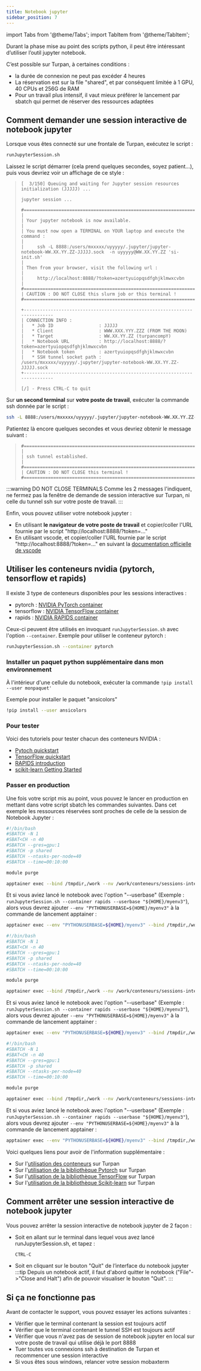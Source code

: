 ```yaml
---
title: Notebook jupyter
sidebar_position: 7
---
```


import Tabs from '@theme/Tabs';
import TabItem from '@theme/TabItem';

Durant la phase mise au point des scripts python, il peut être intéressant d’utiliser l’outil jupyter notebook.

C’est possible sur Turpan, à certaines conditions :
* la durée de connexion ne peut pas excéder 4 heures
* La réservation est sur la file "shared", et par conséquent limitée à 1 GPU, 40 CPUs et 256G de RAM
* Pour un travail plus intensif, il vaut mieux préférer le lancement par sbatch qui permet de réserver des ressources adaptées

## Comment demander une session interactive de notebook jupyter
Lorsque vous êtes connecté sur une frontale de Turpan, exécutez le script :
```bash
runJupyterSession.sh
```

Laissez le script démarrer (cela prend quelques secondes, soyez patient...), puis vous devriez voir un affichage de ce style :

>```
>[  3/150] Queuing and waiting for Jupyter session resources initialization (JJJJJ) ...
>
>jupyter session ...
>
>#===========================================================================
>|
>| Your jupyter notebook is now available. 
>|  
>| You must now open a TERMINAL on YOUR laptop and execute the command : 
>|
>|     ssh -L 8888:/users/mxxxxx/uyyyyy/.jupyter/jupyter-notebook-WW.XX.YY.ZZ-JJJJJ.sock  -n uyyyyy@WW.XX.YY.ZZ 'si-init.sh'
>| 
>| Then from your browser, visit the following url :
>|     
>|     http://localhost:8888/?token=azertyuiopqsdfghjklmwxcvbn
>|
>#===========================================================================
>| CAUTION : DO NOT CLOSE this slurm job or this terminal !
>#===========================================================================
>
>+---------------------------------------------------------------------------
>| CONNECTION INFO :
>|   * Job ID                 : JJJJJ
>|   * Client                 : WWW.XXX.YYY.ZZZ (FROM THE MOON)
>|   * Target                 : WW.XX.YY.ZZ (turpancompY)
>|   * Notebook URL           : http://localhost:8888/?token=azertyuiopqsdfghjklmwxcvbn
>|   * Notebook token         : azertyuiopqsdfghjklmwxcvbn
>|   * SSH tunnel socket path : /users/mxxxxx/uyyyyy/.jupyter/jupyter-notebook-WW.XX.YY.ZZ-JJJJJ.sock
>+---------------------------------------------------------------------------
>
>[/] - Press CTRL-C to quit
>```

Sur **un second terminal** sur **votre poste de travail**, exécuter la commande ssh donnée par le script :
```bash
ssh -L 8888:/users/mxxxxx/uyyyyy/.jupyter/jupyter-notebook-WW.XX.YY.ZZ-JJJJJ.sock  -n uyyyyy@WW.XX.YY.ZZ 'si-init.sh'
```

Patientez là encore quelques secondes et vous devriez obtenir le message suivant :
>```
>#===========================================================================
>|
>| ssh tunnel established.
>|
>#===========================================================================
>| CAUTION : DO NOT CLOSE this terminal !
>#===========================================================================
>```

:::warning DO NOT CLOSE TERMINALS
Comme les 2 messages l'indiquent, ne fermez pas la fenêtre de demande de session interactive sur Turpan, ni celle du tunnel ssh sur votre poste de travail.
:::

Enfin, vous pouvez utiliser votre notebook jupyter :
* En utilisant **le navigateur de votre poste de travail** et copier/coller l'URL fournie par le script "http://localhost:8888/?token=..."
* En utilisant vscode, et copier/coller l'URL fournie par le script "http://localhost:8888/?token=..." en suivant la [documentation officielle de vscode](https://code.visualstudio.com/docs/datascience/jupyter-kernel-management#_existing-jupyter-server)

## Utiliser les conteneurs nvidia (pytorch, tensorflow et rapids)

Il existe 3 type de conteneurs disponibles pour les sessions interactives :
* pytorch : [NVIDIA PyTorch container](https://catalog.ngc.nvidia.com/orgs/nvidia/containers/pytorch)
* tensorflow : [NVIDIA TensorFlow container](https://catalog.ngc.nvidia.com/orgs/nvidia/containers/tensorflow)
* rapids : [NVIDIA RAPIDS container](https://catalog.ngc.nvidia.com/orgs/nvidia/teams/rapidsai/containers/notebooks)

Ceux-ci peuvent être utilisés en invoquant `runJupyterSession.sh` avec l'option `--container`. Exemple pour utiliser le conteneur pytorch :
```bash
runJupyterSession.sh --container pytorch
```
### Installer un paquet python supplémentaire dans mon environnement

À l'intérieur d'une cellule du notebook, exécuter la commande `!pip install --user monpaquet'`

Exemple pour installer le paquet "ansicolors"
```bash
!pip install --user ansicolors
```

### Pour tester

Voici des tutoriels pour tester chacun des conteneurs NVIDIA :
* [Pytoch quickstart](https://pytorch.org/tutorials/beginner/basics/quickstart_tutorial.html)
* [TensorFlow quickstart](https://www.tensorflow.org/tutorials/quickstart/beginner)
* [RAPIDS introduction](https://github.com/rapidsai-community/notebooks-contrib/blob/main/getting_started_materials/intro_tutorials_and_guides/14_Introduction_to_Machine_Learning_using_cuML.ipynb)
* [scikit-learn Getting Started](https://scikit-learn.org/stable/getting_started.html)

### Passer en production
Une fois votre script mis au point, vous pouvez le lancer en production en mettant dans votre script sbatch les commandes suivantes. Dans cet exemple les ressources réservées sont proches de celle de la session de Notebook Jupyter :

<Tabs>
<TabItem label="Conteneur pytorch" value="pytorch" default>

```bash
#!/bin/bash
#SBATCH -N 1
#SBAT<CH -n 40
#SBATCH --gres=gpu:1
#SBATCH -p shared
#SBATCH --ntasks-per-node=40
#SBATCH --time=00:10:00

module purge

apptainer exec --bind /tmpdir,/work --nv /work/conteneurs/sessions-interactives/pytorch-24.02-py3-calmip-si.sif /usr/local/bin/proxychains.sh python monscript.py
```

Et si vous aviez lancé le notebook avec l'option "--userbase" (Exemple : `runJupyterSession.sh --container rapids --userbase "${HOME}/myenv3"`), alors vous devrez ajouter `--env "PYTHONUSERBASE=${HOME}/myenv3"` à la commande de lancement apptainer :

```bash
apptainer exec --env "PYTHONUSERBASE=${HOME}/myenv3" --bind /tmpdir,/work --nv /work/conteneurs/sessions-interactives/pytorch-24.02-py3-calmip-si.sif /usr/local/bin/proxychains.sh python monscript.py
```

</TabItem>
<TabItem label="Conteneur tensorflow" value="tensorflow" >

```bash
#!/bin/bash
#SBATCH -N 1
#SBAT<CH -n 40
#SBATCH --gres=gpu:1
#SBATCH -p shared
#SBATCH --ntasks-per-node=40
#SBATCH --time=00:10:00

module purge

apptainer exec --bind /tmpdir,/work --nv /work/conteneurs/sessions-interactives/tensorflow-24.02-tf2-py3-calmip-si.sif /usr/local/bin/proxychains.sh python monscript.py
```

Et si vous aviez lancé le notebook avec l'option "--userbase" (Exemple : `runJupyterSession.sh --container rapids --userbase "${HOME}/myenv3"`), alors vous devrez ajouter `--env "PYTHONUSERBASE=${HOME}/myenv3"` à la commande de lancement apptainer :

```bash
apptainer exec --env "PYTHONUSERBASE=${HOME}/myenv3" --bind /tmpdir,/work --nv /work/conteneurs/sessions-interactives/tensorflow-24.02-tf2-py3-calmip-si.sif /usr/local/bin/proxychains.sh python monscript.py
```

</TabItem>
<TabItem label="Conteneur rapids" value="rapids" >

```bash
#!/bin/bash
#SBATCH -N 1
#SBAT<CH -n 40
#SBATCH --gres=gpu:1
#SBATCH -p shared
#SBATCH --ntasks-per-node=40
#SBATCH --time=00:10:00

module purge

apptainer exec --bind /tmpdir,/work --nv /work/conteneurs/sessions-interactives/rapids-notebooks-24.02-cuda12.0-py3.10-si.sif /usr/local/bin/proxychains.sh python monscript.py
```

Et si vous aviez lancé le notebook avec l'option "--userbase" (Exemple : `runJupyterSession.sh --container rapids --userbase "${HOME}/myenv3"`), alors vous devrez ajouter `--env "PYTHONUSERBASE=${HOME}/myenv3"` à la commande de lancement apptainer :

```bash
apptainer exec --env "PYTHONUSERBASE=${HOME}/myenv3" --bind /tmpdir,/work --nv /work/conteneurs/sessions-interactives/rapids-notebooks-24.02-cuda12.0-py3.10-si.sif /usr/local/bin/proxychains.sh python monscript.py
```

</TabItem>
</Tabs>

Voici quelques liens pour avoir de l'information supplémentaire :
  * Sur l'[utilisation des conteneurs](../apptainer.md) sur Turpan
  * Sur l'[utilisation de la bibliothèque Pytorch](./pytorch.md) sur Turpan
  * Sur l'[utilisation de la bibliothèque TensorFlow](./tensorflow.md) sur Turpan
  * Sur l'[utilisation de la bibliothèque Scikit-learn](./scikit-learn.md) sur Turpan

## Comment arrêter une session interactive de notebook jupyter
Vous pouvez arrêter la session interactive de notebook jupyter de 2 façon :

* Soit en allant sur le terminal dans lequel vous avez lancé runJupyterSession.sh, et tapez :
    ```bash
    CTRL-C
    ```
* Soit en cliquant sur le bouton "Quit" de l’interface du notebook jupyter
:::tip
Depuis un notebook actif, il faut d'abord quitter le notebook ("File"->"Close and Halt") afin de pouvoir visualiser le bouton "Quit".
:::

## Si ça ne fonctionne pas
Avant de contacter le support, vous pouvez essayer les actions suivantes :
* Vérifier que le terminal contenant la session est toujours actif
* Vérifier que le terminal contenant le tunnel SSH est toujours actif
* Vérifier que vous n'avez pas de session de notebook jupyter en local sur votre poste de travail qui utilise déjà le port 8888
* Tuer toutes vos connexions ssh à destination de Turpan et recommencer une session interactive
* Si vous êtes sous windows, relancer votre session mobaxterm